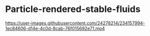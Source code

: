 # Particle-rendered-stable-fluids

https://user-images.githubusercontent.com/24278214/234157994-1ec84606-d14e-4c0d-8cab-76f015692e71.mp4
